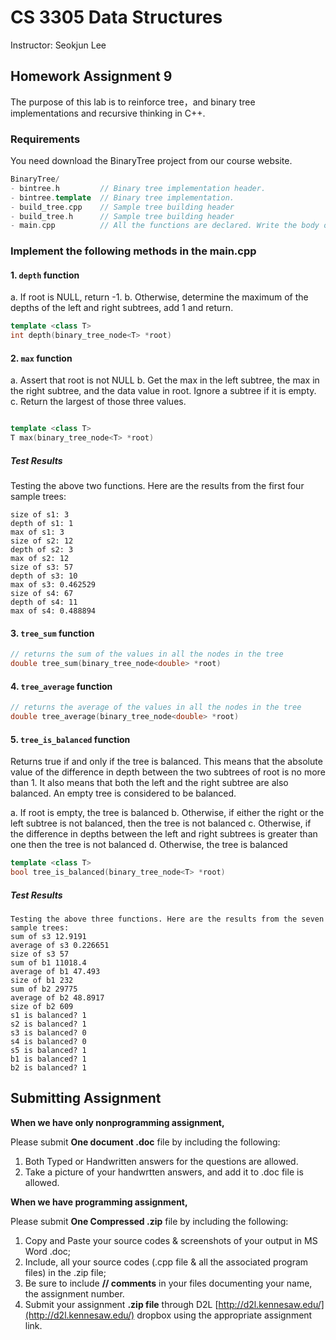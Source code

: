 # CS 3305 Data Structures

Instructor: Seokjun Lee

## Homework Assignment 9

The purpose of this lab is to reinforce tree，and binary tree implementations and
recursive thinking in C++.

### Requirements

You need download the BinaryTree project from our course website.

```cpp
BinaryTree/
- bintree.h         // Binary tree implementation header.
- bintree.template  // Binary tree implementation.
- build_tree.cpp    // Sample tree building header
- build_tree.h      // Sample tree building header
- main.cpp          // All the functions are declared. Write the body of functions.
```

### Implement the following methods in the main.cpp

#### 1. `depth` function

a. If root is NULL, return -1.
b. Otherwise, determine the maximum of the depths of the left and right subtrees, add 1 and return.

```cpp
template <class T>
int depth(binary_tree_node<T> *root)
```

#### 2. `max` function

a. Assert that root is not NULL
b. Get the max in the left subtree, the max in the right subtree, and the data value in root. Ignore a subtree if it is empty.
c. Return the largest of those three values.

```cpp

template <class T>
T max(binary_tree_node<T> *root)
```

##### Test Results

Testing the above two functions. Here are the results from the first four sample trees:

```text
size of s1: 3
depth of s1: 1
max of s1: 3
size of s2: 12
depth of s2: 3
max of s2: 12
size of s3: 57
depth of s3: 10
max of s3: 0.462529
size of s4: 67
depth of s4: 11
max of s4: 0.488894
```

#### 3. `tree_sum` function

```cpp
// returns the sum of the values in all the nodes in the tree
double tree_sum(binary_tree_node<double> *root)
```

#### 4. `tree_average` function

```cpp
// returns the average of the values in all the nodes in the tree
double tree_average(binary_tree_node<double> *root)
```

#### 5. `tree_is_balanced` function

Returns true if and only if the tree is balanced. This
means that the absolute value of the difference in depth between the two subtrees of root is
no more than 1. It also means that both the left and the right subtree are also balanced. An
empty tree is considered to be balanced.

a. If root is empty, the tree is balanced
b. Otherwise, if either the right or the left subtree is not balanced, then the tree is not
balanced
c. Otherwise, if the difference in depths between the left and right subtrees is greater
than one then the tree is not balanced
d. Otherwise, the tree is balanced

```cpp
template <class T>
bool tree_is_balanced(binary_tree_node<T> *root)
```

##### Test Results

```text
Testing the above three functions. Here are the results from the seven sample trees:
sum of s3 12.9191
average of s3 0.226651
size of s3 57
sum of b1 11018.4
average of b1 47.493
size of b1 232
sum of b2 29775
average of b2 48.8917
size of b2 609
s1 is balanced? 1
s2 is balanced? 1
s3 is balanced? 0
s4 is balanced? 0
s5 is balanced? 1
b1 is balanced? 1
b2 is balanced? 1
```

## Submitting Assignment

**When we have only nonprogramming assignment,**

Please submit **One document .doc** file by including the following:

1. Both Typed or Handwritten answers for the questions are allowed.
2. Take a picture of your handwrtten answers, and add it to .doc file is allowed.

**When we have programming assignment,**

Please submit **One Compressed .zip** file by including the following:

1. Copy and Paste your source codes & screenshots of your output in MS Word .doc;
2. Include, all your source codes (.cpp file & all the associated program files) in the .zip file;
3. Be sure to include **// comments** in your files documenting your name, the assignment number.
4. Submit your assignment **.zip file** through D2L [http://d2l.kennesaw.edu/](http://d2l.kennesaw.edu/) dropbox using the appropriate assignment link.

